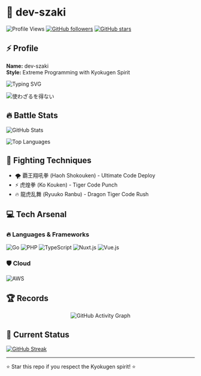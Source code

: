 # 🥋 dev-szaki

<div>

![Profile Views](https://komarev.com/ghpvc/?username=dev-szaki&color=orange&style=for-the-badge&label=DOJO+VISITS)
[![GitHub followers](https://img.shields.io/github/followers/dev-szaki?style=for-the-badge&color=orange&labelColor=black)](https://github.com/dev-szaki)
[![GitHub stars](https://img.shields.io/github/stars/dev-szaki?style=for-the-badge&color=orange&labelColor=black)](https://github.com/dev-szaki)

</div>

## ⚡ Profile

**Name:** dev-szaki  
**Style:** Extreme Programming with Kyokugen Spirit  

<div>

![Typing SVG](https://readme-typing-svg.herokuapp.com?font=Fira+Code&weight=600&size=20&pause=1000&color=FFFFFF&center=true&vCenter=true&width=435&lines=%E8%A6%87%E7%8E%8B%E7%BF%94%E5%90%BC%E6%8B%B3%E3%82%92%E4%BD%BF%E3%82%8F%E3%81%96%E3%82%8B%E3%82%92%E5%BE%97%E3%81%AA%E3%81%84)

![使わざるを得ない](https://github.com/user-attachments/assets/5a79884f-32b2-4bf5-8e76-2196e568992a)

</div>

## 🔥 Battle Stats

<div>

![GitHub Stats](https://github-readme-stats.vercel.app/api?username=dev-szaki&show_icons=true&theme=radical&bg_color=0D1117&title_color=FF6B35&icon_color=FF6B35&text_color=FFF&border_color=FF6B35&hide_border=false)

![Top Languages](https://github-readme-stats.vercel.app/api/top-langs/?username=dev-szaki&layout=compact&theme=radical&bg_color=0D1117&title_color=FF6B35&text_color=FFF&border_color=FF6B35&hide_border=false)

</div>

## 🥊 Fighting Techniques

- 🌪️ 覇王翔吼拳 (Haoh Shokouken) - Ultimate Code Deploy
- ⚡ 虎煌拳 (Ko Kouken) - Tiger Code Punch
- 🔥 龍虎乱舞 (Ryuuko Ranbu) - Dragon Tiger Code Rush

## 💻 Tech Arsenal

<div>

### 🔥 Languages & Frameworks
![Go](https://img.shields.io/badge/Go-00ADD8?style=for-the-badge&logo=go&logoColor=white)
![PHP](https://img.shields.io/badge/PHP-777BB4?style=for-the-badge&logo=php&logoColor=white)
![TypeScript](https://img.shields.io/badge/TypeScript-3178C6?style=for-the-badge&logo=typescript&logoColor=white)
![Nuxt.js](https://img.shields.io/badge/Nuxt.js-00C58E?style=for-the-badge&logo=nuxt.js&logoColor=white)
![Vue.js](https://img.shields.io/badge/Vue.js-4FC08D?style=for-the-badge&logo=vue.js&logoColor=white)

### 🛡️ Cloud
![AWS](https://img.shields.io/badge/AWS-232F3E?style=for-the-badge&logo=amazon-aws&logoColor=white)

</div>

## 🏆 Records

<div align="center">

![GitHub Activity Graph](https://github-readme-activity-graph.vercel.app/graph?username=dev-szaki&theme=tokyo-night&bg_color=0D1117&color=FF6B35&line=FF6B35&point=FFF&hide_border=false)

</div>

## 🎯 Current Status

<div>

[![GitHub Streak](https://streak-stats.demolab.com/?user=dev-szaki&theme=dark&background=0D1117&border=FF6B35&stroke=FF6B35&ring=FF6B35&fire=FF6B35&currStreakNum=FFF&sideNums=FFF&currStreakLabel=FF6B35&sideLabels=FF6B35&dates=FFF)](https://git.io/streak-stats)

</div>

---

<div>
⭐ Star this repo if you respect the Kyokugen spirit! ⭐
</div>
